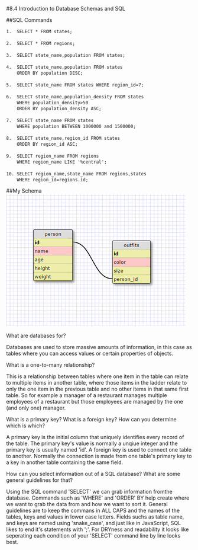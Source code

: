 #8.4 Introduction to Database Schemas and SQL

##SQL Commands

	1.  SELECT * FROM states;

	2.  SELECT * FROM regions;

	3.  SELECT state_name,population FROM states;

	4.  SELECT state_name,population FROM states 
    	ORDER BY population DESC;

	5.  SELECT state_name FROM states WHERE region_id=7;

	6.  SELECT state_name,population_density FROM states 
    	WHERE population_density>50 
    	ORDER BY population_density ASC;

	7.  SELECT state_name FROM states
    	WHERE population BETWEEN 1000000 and 1500000;

	8.  SELECT state_name,region_id FROM states 
    	ORDER BY region_id ASC;

	9.  SELECT region_name FROM regions 
    	WHERE region_name LIKE '%central';

	10. SELECT region_name,state_name FROM regions,states
    	WHERE region_id=regions.id;

##My Schema
![persons vs. outfits Schema](database.png)

What are databases for?

Databases are used to store massive amounts of information, in this case as tables where you can access values or certain properties of objects.

What is a one-to-many relationship?

This is a relationship between tables where one item in the table can relate to multiple items in another table, where those items in the ladder relate to only the one item in the previous table and no other items in that same first table. So for example a manager of a restaurant manages multiple employees of a restaurant but those employees are managed by the one (and only one) manager.


What is a primary key? What is a foreign key? How can you determine which is which?

A primary key is the initial column that uniquely identifies every record of the table. The primary key's value is normally a unqiue integer and the primary key is usually named 'id'. A foreign key is used to connect one table to another. Normally the connection is made from one table's primary key to a key in another table containing the same field.

How can you select information out of a SQL database? What are some general guidelines for that?

Using the SQL command 'SELECT' we can grab information fromthe database. Commands such as 'WHERE' and 'ORDER' BY help create where we want to grab the data from and how we want to sort it. General guidelines are to keep the commans in ALL CAPS and the names of the tables, keys and values in lower case letters. Fields suchs as table name, and keys are named using 'snake_case', and just like in JavaScript, SQL likes to end it's statements with ';'. For DRYness and readability it looks like seperating each condition of your 'SELECT' command line by line looks best.